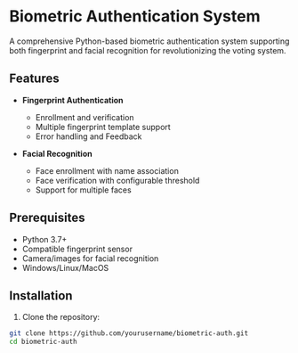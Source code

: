 # Biometric Authentication System

A comprehensive Python-based biometric authentication system supporting both fingerprint and facial recognition for revolutionizing the voting system.

## Features

- **Fingerprint Authentication**
  - Enrollment and verification
  - Multiple fingerprint template support
  - Error handling and Feedback

- **Facial Recognition**
  - Face enrollment with name association
  - Face verification with configurable threshold
  - Support for multiple faces

## Prerequisites

- Python 3.7+
- Compatible fingerprint sensor
- Camera/images for facial recognition
- Windows/Linux/MacOS

## Installation

1. Clone the repository:
```bash
git clone https://github.com/yourusername/biometric-auth.git
cd biometric-auth
